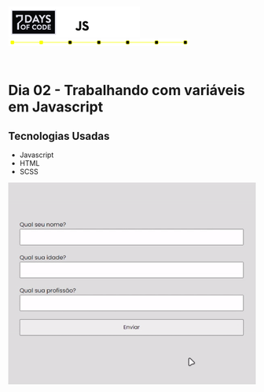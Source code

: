 ![Step By Step](media/title.png) <br>
![Step By Step](media/step1.png)

<br>

# Dia 02 - Trabalhando com variáveis em Javascript

## Tecnologias Usadas

- Javascript
- HTML
- SCSS

![Mini Formulário](media/apresentation.gif?raw=true)
